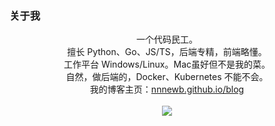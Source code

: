 ### 关于我

<p align="center">
    一个代码民工。<br/>
    擅长 Python、Go、JS/TS，后端专精，前端略懂。<br/>
    工作平台 Windows/Linux。Mac虽好但不是我的菜。<br/>
    自然，做后端的，Docker、Kubernetes 不能不会。<br/>
    我的博客主页：<a href="https://nnnewb.github.io/blog/">nnnewb.github.io/blog</a><br/>
    <br/>
    <!--     <img src="https://github-readme-stats.vercel.app/api?username=nnnewb&show_icons=true"><br/> -->
    <a href="https://github.com/anuraghazra/github-readme-stats">
        <img src="https://github-readme-stats.vercel.app/api/top-langs/?username=nnnewb&layout=compact&hide=scss,html,vim script&langs_count=6"><br/>
    </a>
</p>

<!--
**nnnewb/nnnewb** is a ✨ _special_ ✨ repository because its `README.md` (this file) appears on your GitHub profile.

Here are some ideas to get you started:

- 🔭 I’m currently working on ...
- 🌱 I’m currently learning ...
- 👯 I’m looking to collaborate on ...
- 🤔 I’m looking for help with ...
- 💬 Ask me about ...
- 📫 How to reach me: ...
- 😄 Pronouns: ...
- ⚡ Fun fact: ...
-->
